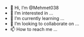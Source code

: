 - 👋 Hi, I’m @Mehmet038
- 👀 I’m interested in ...
- 🌱 I’m currently learning ...
- 💞️ I’m looking to collaborate on ...
- 📫 How to reach me ...

<!---
Mehmet038/Mehmet038 is a ✨ special ✨ repository because its `README.md` (this file) appears on your GitHub profile.
You can click the Preview link to take a look at your changes.
--->
